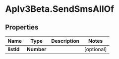 # ApIv3Beta.SendSmsAllOf

## Properties

Name | Type | Description | Notes
------------ | ------------- | ------------- | -------------
**listId** | **Number** |  | [optional] 


